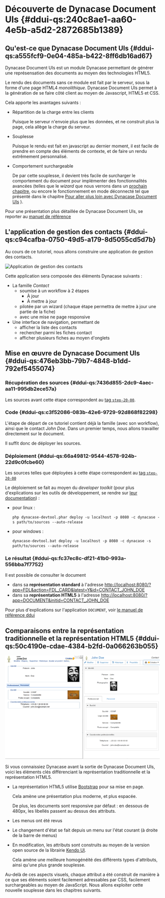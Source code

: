 # Découverte de Dynacase Document UIs {#ddui-qs:240c8ae1-aa60-4e5b-a5d2-2872685b1389}

## Qu'est-ce que Dynacase Document UIs {#ddui-qs:a555fcf9-0e04-485a-b422-8ff6db16ad67}

Dynacase Document UIs est un module Dynacase permettant de générer une représensation des documents au moyen des
technologies HTML5.

Le rendu des documents sans ce module est fait par le serveur, sous la forme d'une page HTML4 _monolithique_.
Dynacase Document UIs permet à la génération de se faire côté client au moyen de Javascript, HTML5 et CSS.

Cela apporte les avantages suivants :

-   Répartition de la charge entre les clients
    
    Puisque le serveur n'envoie plus que les données, et ne construit plus la page, cela allège la charge du serveur.

-   Souplesse
    
    Puisque le rendu est fait en javascript au dernier moment, il est facile de prendre en compte des éléments de
    contexte, et de faire un rendu extrêmement personnalisé.

-   Comportement surchargeable
    
    De par cette souplesse, il devient très facile de surcharger le comportement du document pour implémenter des
    fonctionnalités avancées (telles que le _wizard_ que nous verrons dans un [prochain chapitre][chapter_wizard],
    ou encore le fonctionnement en mode déconnecté tel que présenté dans le chapitre
    [Pour aller plus loin avec Dynacase Document UIs][chapter_extra] ).

<span class="flag inline nota-bene"></span> Pour une présentation plus détaillée de Dynacase Document UIs,
se reporter au [manuel de référence][ddui-ref]

## L'application de gestion des contacts {#ddui-qs:c94cafba-0750-49d5-a179-8d5055cd5d7b}

Au cours de ce tutoriel, nous allons construire une application de gestion des contacts.

![Application de gestion des contacts](50-simple-list.png)

Cette application sera composée des éléments Dynacase suivants :

-   La famille _Contact_
    +   soumise à un workflow à 2 étapes
        *   À jour
        *   À mettre à jour
    +   pilotée par un wizard (chaque étape permettra de mettre à jour une partie de la fiche)
    +   avec une mise ne page responsive
-   Une interface de navigation, permettant de
    +   afficher la liste des contacts
    +   rechercher parmi les fiches contact
    +   afficher plusieurs fiches au moyen d'onglets

## Mise en œuvre de Dynacase Document UIs {#ddui-qs:476eb3bb-79b7-4848-b1dd-792ef5455074}

### Récupération des sources {#ddui-qs:7436d855-2dc9-4aec-aa11-995db2ece57a}

Les sources avant cette étape correspondent au [tag `step-20-00`][step-20-00].

### Code {#ddui-qs:c3f52086-083b-42e6-9729-92d868f82298}

L'étape de départ de ce tutoriel contient déjà la famille (avec son workflow), ainsi que le contact _John Doe_.
Dans un premier temps, nous allons travailler directement sur le document.

Il suffit donc de déployer les sources.

### Déploiement {#ddui-qs:66a49812-9544-4578-924b-22d9c0fcbe60}

Les sources telles que déployées à cette étape correspondent au [tag `step-20-00`][step-20-00]

Le déploiement se fait au moyen du _developer toolkit_
(pour plus d'explications sur les outils de développement, se rendre sur [leur documentation][devtools-ref]) :

-   pour linux :
    
        php dynacase-devtool.phar deploy -u localhost -p 8080 -c dynacase -s path/to/sources --auto-release

-   pour windows :
    
        dynacase-devtool.bat deploy -u localhost -p 8080 -c dynacase -s path/to/sources --auto-release

### Le résultat {#ddui-qs:fc37ec8c-df21-41b0-993a-556bba7f7752}

Il est possible de consulter le document

-   dans sa __représentation standard__ à l'adresse
    [http://localhost:8080/?app=FDL&action=FDL_CARD&latest=Y&id=CONTACT_JOHN_DOE](http://localhost:8080/?app=FDL&action=FDL_CARD&latest=Y&id=CONTACT_JOHN_DOE)
-   dans sa __représentation HTML5__ à l'adresse
    [http://localhost:8080/?app=DOCUMENT&initid=CONTACT_JOHN_DOE](http://localhost:8080/?app=DOCUMENT&initid=CONTACT_JOHN_DOE)

Pour plus d'explications sur l'application `DOCUMENT`, voir [le manuel de référence ddui][ddui-ref-app-document]

## Comparaisons entre la représentation traditionnelle et la représentation HTML5 {#ddui-qs:50c4190e-cdae-4384-b2fd-0a066263b055}

![Comparaison des rendus](images/20-side-by-side.png)

Si vous connaissiez Dynacase avant la sortie de Dynacase Document UIs, voici les éléments clés différenciant
la représentation traditionnelle et la représentation HTML5.

-   La représentation HTML5 utilise [Bootstrap][bootstrap] pour sa mise en page.
    
    Cela amène une présentation plus moderne, et plus espacée.
    
    De plus, les documents sont responsive par défaut :
    en dessous de 480px, les libellés passent au dessus des attributs.
    
-   Les menus ont été revus

-   Le changement d'état se fait depuis un menu sur l'état courant (à droite de la barre de menus)

-   En modification, les attributs sont construits au moyen de la version open source de la librairie
    [Kendo UI][kendo-ui-opensource].
    
    Cela amène une meilleure homogénéité des différents types d'attributs, ainsi qu'une plus grande souplesse.

Au-delà de ces aspects visuels, chaque attribut a été construit de manière à ce que
ses éléments soient facilement adressables par CSS, facilement surchargeables au moyen de JavaScript.
Nous allons exploiter cette nouvelle souplesse dans les chapitres suivants.

<!-- links -->
[ddui-ref]: ../../../dynacase-doc-document-uis-reference/website/book/
[ddui-ref-app-document]: ../../../dynacase-doc-document-uis-reference/website/book/ddui-ref:f38f3995-1b3f-4b43-bacc-2516015e3ea.html#ddui-ref:f38f3995-1b3f-4b43-bacc-2516015e3ea
[devtools-ref]: #FIXME
[chapter_wizard]: #ddui-qs:d0e9dddc-6336-4cc9-ac82-97cd72bfd0d4
[chapter_extra]: #ddui-qs:847a80f2-d486-4085-beb9-077a6d33df0c
[step-20-00]: https://github.com/Anakeen/dynacase-ddui-quickstart-code/archive/step-20-00.zip
[bootstrap]: http://getbootstrap.com/
[kendo-ui-opensource]: http://www.telerik.com/kendo-ui/open-source-core

